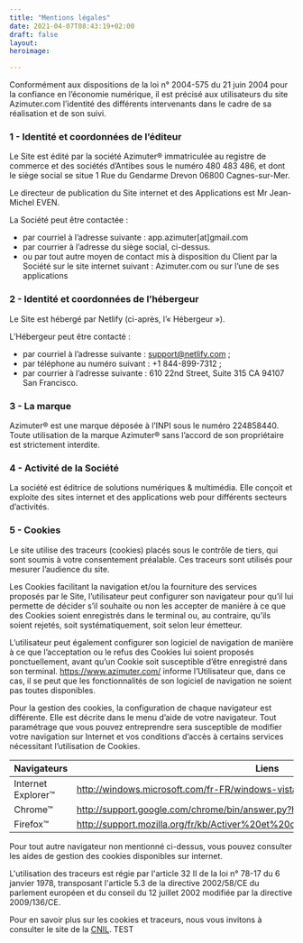 ```yaml
---
title: "Mentions légales"
date: 2021-04-07T08:43:19+02:00
draft: false
layout: 
heroimage: 

---
```



Conformément aux dispositions de la loi n° 2004-575 du 21 juin 2004 pour la confiance en l’économie numérique, il est précisé aux utilisateurs du site Azimuter.com l’identité des différents intervenants dans le cadre de sa réalisation et de son suivi.

### 1 - Identité et coordonnées de l’éditeur

Le Site est édité par la société Azimuter® immatriculée au registre de commerce et des sociétés d’Antibes sous le numéro 480 483 486, et dont le siège social se situe 1 Rue du Gendarme Drevon 06800 Cagnes-sur-Mer.
 
Le directeur de publication du Site internet et des Applications est Mr Jean-Michel EVEN.
 
La Société peut être contactée :

* par courriel à l’adresse suivante : app.azimuter[at]gmail.com
* par courrier à l’adresse du siège social, ci-dessus.  
* ou par tout autre moyen de contact mis à disposition du Client par la Société sur le site internet suivant : Azimuter.com ou sur l’une de ses applications

### 2 - Identité et coordonnées de l’hébergeur

Le Site est hébergé par Netlify (ci-après, l’« Hébergeur »).
 
L’Hébergeur peut être contacté :

* par courriel à l’adresse suivante : support@netlify.com ;
* par téléphone au numéro suivant : +1 844-899-7312 ;
* par courrier à l’adresse suivante : 610 22nd Street, Suite 315 CA 94107 San Francisco.

### 3 - La marque

Azimuter® est une marque déposée à l’INPI sous le numéro 224858440. Toute utilisation de la marque Azimuter® sans l’accord de son propriétaire est strictement interdite.

### 4 - Activité de la Société
La société est éditrice de solutions numériques & multimédia. Elle conçoit et exploite des sites internet et des applications web pour différents secteurs d’activités. 


### 5 - Cookies

Le site utilise des traceurs (cookies) placés sous le contrôle de tiers, qui sont soumis à votre consentement préalable. Ces traceurs sont utilisés pour mesurer l’audience du site. 
 
Les Cookies facilitant la navigation et/ou la fourniture des services proposés par le Site, l’utilisateur peut configurer son navigateur pour qu’il lui permette de décider s’il souhaite ou non les accepter de manière à ce que des Cookies soient enregistrés dans le terminal ou, au contraire, qu’ils soient rejetés, soit systématiquement, soit selon leur émetteur.
 
L’utilisateur peut également configurer son logiciel de navigation de manière à ce que l’acceptation ou le refus des Cookies lui soient proposés ponctuellement, avant qu’un Cookie soit susceptible d’être enregistré dans son terminal. https://www.azimuter.com/ informe l’Utilisateur que, dans ce cas, il se peut que les fonctionnalités de son logiciel de navigation ne soient pas toutes disponibles.
 
Pour la gestion des cookies, la configuration de chaque navigateur est différente. Elle est décrite dans le menu d’aide de votre navigateur. Tout paramétrage que vous pouvez entreprendre sera susceptible de modifier votre navigation sur Internet et vos conditions d’accès à certains services nécessitant l’utilisation de Cookies. 


| Navigateurs  | Liens |
|  ----------  | ----- |
| Internet Explorer™ | http://windows.microsoft.com/fr-FR/windows-vista/Block-or-allow-cookies |
| Chrome™ | http://support.google.com/chrome/bin/answer.py?hl=fr&hlrm=en&answer=95647 |
| Firefox™ | http://support.mozilla.org/fr/kb/Activer%20et%20d%C3%A9sactiver%20les%20cookies |

Pour tout autre navigateur non mentionné ci-dessus, vous pouvez consulter les aides de gestion des cookies disponibles sur internet.
 
 
L'utilisation des traceurs est régie par l'article 32 II de la loi n° 78-17 du 6 janvier 1978, transposant l'article 5.3 de la directive 2002/58/CE du parlement européen et du conseil du 12 juillet 2002 modifiée par la directive 2009/136/CE.
 
Pour en savoir plus sur les cookies et traceurs, nous vous invitons à consulter le site de la [CNIL](http://www.cnil.fr). TEST


